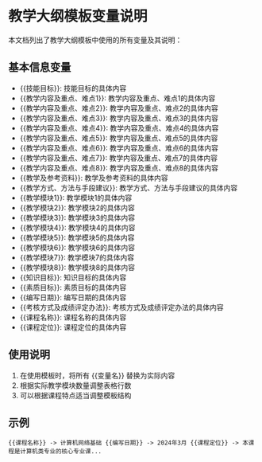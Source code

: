 # 教学大纲模板变量说明

本文档列出了教学大纲模板中使用的所有变量及其说明：

## 基本信息变量

- {{技能目标}}: 技能目标的具体内容
- {{教学内容及重点、难点1}}: 教学内容及重点、难点1的具体内容
- {{教学内容及重点、难点2}}: 教学内容及重点、难点2的具体内容
- {{教学内容及重点、难点3}}: 教学内容及重点、难点3的具体内容
- {{教学内容及重点、难点4}}: 教学内容及重点、难点4的具体内容
- {{教学内容及重点、难点5}}: 教学内容及重点、难点5的具体内容
- {{教学内容及重点、难点6}}: 教学内容及重点、难点6的具体内容
- {{教学内容及重点、难点7}}: 教学内容及重点、难点7的具体内容
- {{教学内容及重点、难点8}}: 教学内容及重点、难点8的具体内容
- {{教学及参考资料}}: 教学及参考资料的具体内容
- {{教学方式、方法与手段建议}}: 教学方式、方法与手段建议的具体内容
- {{教学模块1}}: 教学模块1的具体内容
- {{教学模块2}}: 教学模块2的具体内容
- {{教学模块3}}: 教学模块3的具体内容
- {{教学模块4}}: 教学模块4的具体内容
- {{教学模块5}}: 教学模块5的具体内容
- {{教学模块6}}: 教学模块6的具体内容
- {{教学模块7}}: 教学模块7的具体内容
- {{教学模块8}}: 教学模块8的具体内容
- {{知识目标}}: 知识目标的具体内容
- {{素质目标}}: 素质目标的具体内容
- {{编写日期}}: 编写日期的具体内容
- {{考核方式及成绩评定办法}}: 考核方式及成绩评定办法的具体内容
- {{课程名称}}: 课程名称的具体内容
- {{课程定位}}: 课程定位的具体内容


## 使用说明

1. 在使用模板时，将所有 {{变量名}} 替换为实际内容
2. 根据实际教学模块数量调整表格行数
3. 可以根据课程特点适当调整模板结构

## 示例

`
{{课程名称}} -> 计算机网络基础
{{编写日期}} -> 2024年3月
{{课程定位}} -> 本课程是计算机类专业的核心专业课...
`
